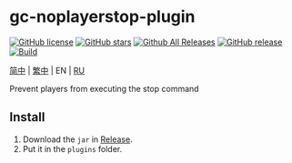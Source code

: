 # gc-noplayerstop-plugin

[![GitHub license](https://img.shields.io/github/license/jie65535/gc-noplayerstop-plugin)](https://github.com/jie65535/gc-noplayerstop-plugin/blob/main/LICENSE)
[![GitHub stars](https://img.shields.io/github/stars/jie65535/gc-noplayerstop-plugin)](https://github.com/jie65535/gc-noplayerstop-plugin/stargazers)
[![Github All Releases](https://img.shields.io/github/downloads/jie65535/gc-noplayerstop-plugin/total.svg)](https://github.com/jie65535/gc-noplayerstop-plugin/releases)
[![GitHub release](https://img.shields.io/github/v/release/jie65535/gc-noplayerstop-plugin)](https://github.com/jie65535/gc-noplayerstop-plugin/releases/latest)
[![Build](https://github.com/jie65535/gc-noplayerstop-plugin/actions/workflows/build.yml/badge.svg)](https://github.com/jie65535/gc-noplayerstop-plugin/actions/workflows/build.yml)

[简中](README.md) | [繁中](README-zh-TW.md) | EN | [RU](README-ru-RU.md)

Prevent players from executing the stop command

## Install

1. Download the `jar` in [Release](https://github.com/jie65535/gc-noplayerstop-plugin/releases).
2. Put it in the `plugins` folder.